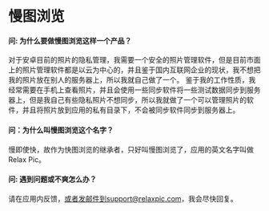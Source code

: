 # 慢图浏览

#### 问: 为什么要做慢图浏览这样一个产品？

对于安卓目前的照片的隐私管理，我需要一个安全的照片管理软件，但是目前市面上的照片管理软件都是以云为中心的，并且鉴于国内互联网企业的现状，我不想把我的照片放在别人的服务器上，所以我就自己做了一个。
鉴于我的工作性质，我经常需要在手机上查看照片，并且会使用一些同步软件将一些测试数据同步到服务器上，但是我自己有些隐私照片不想同步，所以我就做了一个可以管理照片的软件，并且将照片放到应用的私有目录下，不会被同步软件同步到服务器上。


#### 问：为什么叫慢图浏览这个名字？

慢即使快，故作为快图浏览的继承者，只好叫慢图浏览了，应用的英文名字叫做 Relax Pic。


#### 问: 遇到问题或不爽怎么办？

请在应用内反馈，或者发邮件到support@relaxpic.com，我会尽快回复。






